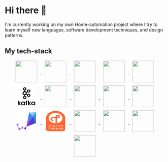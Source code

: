 # Hi there 👋

I'm currently working on my own Home-automation project where I try to learn myself new languages, software development techniques, and design patterns.

## My tech-stack

<p align="center">
<a href='https://go.dev/'>
<img go align="center" style="padding-left: 10px; padding-right: 10px; padding-bottom: 10px;" width="68px" height="68px" src="https://juststickers.in/wp-content/uploads/2016/07/go-programming-language.png" /> 
</a>
<a href='https://www.python.org/'>
<img python align="center" style="padding-left: 10px; padding-right: 10px; padding-bottom: 10px;" width="68px"  height="68px" src="https://upload.wikimedia.org/wikipedia/commons/thumb/c/c3/Python-logo-notext.svg/1200px-Python-logo-notext.svg.png" />
</a>
<a href='https://en.cppreference.com/w/'>
<img cpp align="center" style="padding-left: 10px; padding-right: 10px; padding-bottom: 10px;" width="68px"  height="68px" src="https://upload.wikimedia.org/wikipedia/commons/thumb/1/18/ISO_C%2B%2B_Logo.svg/1200px-ISO_C%2B%2B_Logo.svg.png" />
</a>
<a href='https://en.wikipedia.org/wiki/C_(programming_language)'>
<img c align="center" style="padding-left: 10px; padding-right: 10px; padding-bottom: 10px;" width="68px"  height="68px" src="https://upload.wikimedia.org/wikipedia/commons/1/19/C_Logo.png" />
</a>
<a href='https://grpc.io/'>
<img grpc align="center" style="padding-left: 10px; padding-right: 10px; padding-bottom: 10px;" width="68px"  height="68px" src="https://www.drupal.org/files/project-images/rain-drop-hi.png" />
</a>
<a href='https://kafka.apache.org/'>
<img kafka align="center" style="padding-left: 10px; padding-right: 10px; padding-bottom: 10px;" width="68px"  height="68px" src="/img/kafka.png" />
</a>
<a href='https://kafka.apache.org/'>
<img docker align="center" style="padding-left: 10px; padding-right: 10px; padding-bottom: 10px;" width="68px"  height="68px" src="https://developers.redhat.com/sites/default/files/styles/article_feature/public/blog/2014/05/homepage-docker-logo.png?itok=zx0e-vcP" />
</a>
<a href='https://www.mongodb.com/'>
<img mongo align="center" style="padding-left: 10px; padding-right: 10px; padding-bottom: 10px;" width="68px"  height="68px" src="https://emanueleciriachi.net/wp-content/uploads/2019/01/logo-mongodb-png-mongodb-logo-png-400.png" />
</a>
<a href='https://en.wikipedia.org/wiki/Representational_state_transfer'>
<img rest align="center" style="padding-left: 10px; padding-right: 10px; padding-bottom: 10px;" width="68px"  height="68px" src="https://i1.wp.com/techxposer.com/wp-content/uploads/2019/12/grpc-icon.png?fit=626%2C664" />
</a>
<a href='https://git-scm.com/'>
<img git align="center" style="padding-left: 10px; padding-right: 10px; padding-bottom: 10px;" width="68px"  height="68px" src="https://git-scm.com/images/logos/downloads/Git-Icon-1788C.png" />
</a>
<a href='https://www.zephyrproject.org/'>
<img zephyr align="center" style="padding-left: 10px; padding-right: 10px; padding-bottom: 10px;" width="68px"  height="68px" src="/img/zephyr.png" />
</a>
<a href='https://openthread.io/'>
<img thread align="center" style="padding-left: 10px; padding-right: 10px; padding-bottom: 10px;" width="68px"  height="68px" src="/img/thread.png" />
</a>
<a href='https://www.bluetooth.com/learn-about-bluetooth/recent-enhancements/mesh/'>
<img ble align="center" style="padding-left: 10px; padding-right: 10px; padding-bottom: 10px;" width="68px"  height="68px" src="https://www.vhv.rs/dpng/d/52-524995_bluetooth-png-transparent-png.png" />
</a>
<a href='https://www.linux.org/'>
<img linux align="center" style="padding-left: 10px; padding-right: 10px; padding-bottom: 10px;" width="68px"  height="68px" src="https://e7.pngegg.com/pngimages/513/3/png-clipart-ubuntu-snappy-installation-canonical-package-format-no-1-text-trademark.png" />
</a>
<a href='https://en.wikipedia.org/wiki/Internet_of_things'>
<img iot align="center" style="padding-left: 10px; padding-right: 10px; padding-bottom: 10px;" width="68px"  height="68px" src="https://p7.hiclipart.com/preview/1019/163/672/computer-icons-share-icon-iot-icon-thumbnail.jpg" />
</a>
<a href='https://en.wikipedia.org/wiki/CI/CD'>
<img cicd align="center" style="padding-left: 10px; padding-right: 10px; padding-bottom: 10px;" width="68px"  height="68px" src="https://e7.pngegg.com/pngimages/464/659/png-clipart-devops-computer-icons-agile-software-development-others-miscellaneous-text-thumbnail.png" />
</a>
</p>
